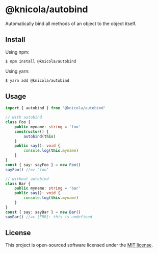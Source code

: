 # @knicola/autobind

Automatically bind all methods of an object to the object itself.

## Install

Using npm:
```sh
$ npm install @knicola/autobind
```

Using yarn:
```sh
$ yarn add @knicola/autobind
```

## Usage

```ts
import { autobind } from '@knicola/autobind'

// with autobind
class Foo {
    public myname: string = 'foo'
    constructor() {
        autobind(this)
    }
    public say(): void {
        console.log(this.myname)
    }
}
const { say: sayFoo } = new Foo()
sayFoo() //=> "foo"

// without autobind
class Bar {
    public myname: string = 'bar'
    public say(): void {
        console.log(this.myname)
    }
}
const { say: sayBar } = new Bar()
sayBar() //=> [ERR]: this is undefined 
```

## License

This project is open-sourced software licensed under the [MIT license](./LICENSE).
